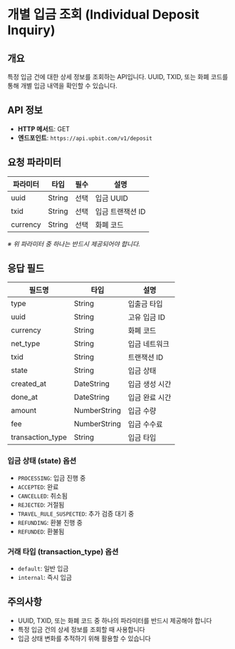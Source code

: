 # 개별 입금 조회 (Individual Deposit Inquiry)

## 개요
특정 입금 건에 대한 상세 정보를 조회하는 API입니다. UUID, TXID, 또는 화폐 코드를 통해 개별 입금 내역을 확인할 수 있습니다.

## API 정보
- **HTTP 메서드**: GET
- **엔드포인트**: `https://api.upbit.com/v1/deposit`

## 요청 파라미터

| 파라미터 | 타입 | 필수 | 설명 |
|---------|------|-----|-----|
| uuid | String | 선택 | 입금 UUID |
| txid | String | 선택 | 입금 트랜잭션 ID |
| currency | String | 선택 | 화폐 코드 |

*※ 위 파라미터 중 하나는 반드시 제공되어야 합니다.*

## 응답 필드

| 필드명 | 타입 | 설명 |
|-------|------|-----|
| type | String | 입출금 타입 |
| uuid | String | 고유 입금 ID |
| currency | String | 화폐 코드 |
| net_type | String | 입금 네트워크 |
| txid | String | 트랜잭션 ID |
| state | String | 입금 상태 |
| created_at | DateString | 입금 생성 시간 |
| done_at | DateString | 입금 완료 시간 |
| amount | NumberString | 입금 수량 |
| fee | NumberString | 입금 수수료 |
| transaction_type | String | 입금 타입 |

### 입금 상태 (state) 옵션
- `PROCESSING`: 입금 진행 중
- `ACCEPTED`: 완료
- `CANCELLED`: 취소됨
- `REJECTED`: 거절됨
- `TRAVEL_RULE_SUSPECTED`: 추가 검증 대기 중
- `REFUNDING`: 환불 진행 중
- `REFUNDED`: 환불됨

### 거래 타입 (transaction_type) 옵션
- `default`: 일반 입금
- `internal`: 즉시 입금

## 주의사항
- UUID, TXID, 또는 화폐 코드 중 하나의 파라미터를 반드시 제공해야 합니다
- 특정 입금 건의 상세 정보를 조회할 때 사용합니다
- 입금 상태 변화를 추적하기 위해 활용할 수 있습니다